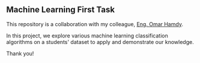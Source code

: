 ## Machine Learning First Task

This repository is a collaboration with my colleague, [Eng. Omar Hamdy](https://github.com/OmarHamdy32).

In this project, we explore various machine learning classification algorithms on a students' dataset to apply and demonstrate our knowledge.

Thank you!
